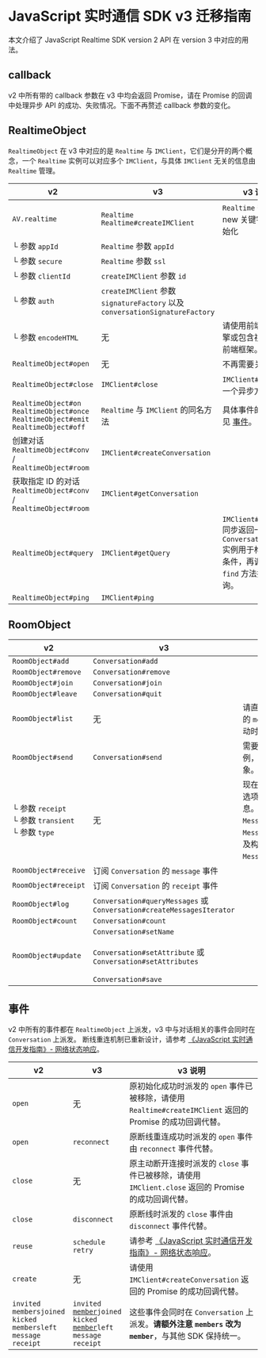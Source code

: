 # JavaScript 实时通信 SDK v3 迁移指南

本文介绍了 JavaScript Realtime SDK version 2 API 在 version 3 中对应的用法。

## callback
v2 中所有带的 callback 参数在 v3 中均会返回 Promise，请在 Promise 的回调中处理异步 API 的成功、失败情况。下面不再赘述 callback 参数的变化。

## RealtimeObject
`RealtimeObject` 在 v3 中对应的是 `Realtime` 与 `IMClient`，它们是分开的两个概念，一个 `Realtime`  实例可以对应多个 `IMClient`，与具体 `IMClient` 无关的信息由 `Realtime` 管理。

v2 | v3 | v3 说明
---|---|---
`AV.realtime`|`Realtime`<br/>`Realtime#createIMClient`|`Realtime` 需要使用 new 关键字进行初始化
└ 参数 `appId`|`Realtime` 参数 `appId`|
└ 参数 `secure`|`Realtime` 参数 `ssl`|
└ 参数 `clientId`|`createIMClient` 参数 `id`|
└ 参数 `auth`|`createIMClient` 参数<br/>`signatureFactory` 以及<br/> `conversationSignatureFactory`|
└ 参数 `encodeHTML`|无|请使用前端模板引擎或包含视图层的前端框架。
`RealtimeObject#open`|无|不再需要关心。
`RealtimeObject#close`|`IMClient#close`|`IMClient#close` 是一个异步方法。
`RealtimeObject#on`<br/>`RealtimeObject#once`<br/>`RealtimeObject#emit`<br/>`RealtimeObject#off`|`Realtime` 与 `IMClient` 的同名方法|具体事件的变更详见 [事件](#事件)。
创建对话<br/>`RealtimeObject#conv` /<br/>`RealtimeObject#room`|`IMClient#createConversation`|
获取指定 ID 的对话<br/>`RealtimeObject#conv` /<br/>`RealtimeObject#room`|`IMClient#getConversation`|
`RealtimeObject#query`|`IMClient#getQuery`|`IMClient#getQuery` 同步返回一个 `ConversationQuery` 实例用于构造查询条件，再调用其 `find` 方法执行该查询。
`RealtimeObject#ping`|`IMClient#ping`|

## RoomObject
v2 | v3 | v3 说明
---|---|---
`RoomObject#add`|`Conversation#add`|
`RoomObject#remove`|`Conversation#remove`|
`RoomObject#join`|`Conversation#join`|
`RoomObject#leave`|`Conversation#quit`|
`RoomObject#list`|无|请直接访问 `Conversation` 的 `members` 属性，有成员变动时该属性会自动更新。
`RoomObject#send`|`Conversation#send`|需要 send 一个 `Message` 实例，而不是一个 JSON 对象。
└ 参数 `receipt`<br/>└ 参数 `transient`<br/>└ 参数 `type`|无|现在这些信息不再是「发送选项」而是 `Message` 的信息。你需要调用 `Message#setNeedReceipt`、 `Message#setTransient` 以及构造对应类型的 `Message`。
`RoomObject#receive` |订阅 `Conversation` 的 `message` 事件|
`RoomObject#receipt`|订阅 `Conversation` 的 `receipt` 事件|
`RoomObject#log`|`Conversation#queryMessages` 或<br/>`Conversation#createMessagesIterator`|
`RoomObject#count`|`Conversation#count`|
`RoomObject#update`|`Conversation#setName`<br/><br/>`Conversation#setAttribute` 或<br/>`Conversation#setAttributes`<br/><br/>`Conversation#save`|

## 事件
v2 中所有的事件都在 `RealtimeObject` 上派发，v3 中与对话相关的事件会同时在 `Conversation` 上派发。
断线重连机制已重新设计，请参考 [《JavaScript 实时通信开发指南》- 网络状态响应](./realtime_guide-js.html#网络状态响应)。

v2 | v3 | v3 说明
---|---|---
`open`|无|原初始化成功时派发的 `open` 事件已被移除，请使用 `Realtime#createIMClient` 返回的 Promise 的成功回调代替。
`open`|`reconnect`|原断线重连成功时派发的 `open` 事件由 `reconnect` 事件代替。
`close`|无|原主动断开连接时派发的 `close` 事件已被移除，请使用 `IMClient.close` 返回的 Promise 的成功回调代替。
`close`|`disconnect`|原断线时派发的 `close` 事件由 `disconnect` 事件代替。
`reuse`|`schedule`<br/>`retry`|请参考 [《JavaScript 实时通信开发指南》- 网络状态响应](./realtime_guide-js.html#网络状态响应)。
`create`|无|请使用 `IMClient#createConversation` 返回的 Promise 的成功回调代替。
`invited`<br/>`membersjoined`<br/>`kicked`<br/>`membersleft`<br/>`message`<br/>`receipt`|`invited`<br/><code class='text-nowrap'><u>member</u>joined</code><br/>`kicked`<br/><code class='text-nowrap'><u>member</u>left</code><br/>`message`<br/>`receipt`|这些事件会同时在 `Conversation` 上派发。**请额外注意 `members` 改为 `member`**，与其他 SDK 保持统一。
